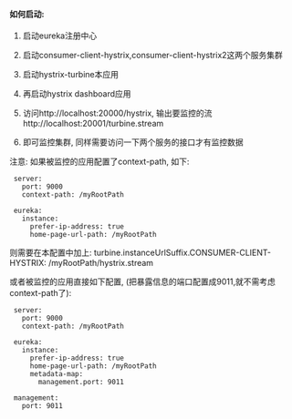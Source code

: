  #### 如何启动:
 
 1. 启动eureka注册中心
 
 2. 启动consumer-client-hystrix,consumer-client-hystrix2这两个服务集群
 
 3. 启动hystrix-turbine本应用
 
 4. 再启动hystrix dashboard应用
 
 5. 访问http://localhost:20000/hystrix, 输出要监控的流http://localhost:20001/turbine.stream
 
 6. 即可监控集群, 同样需要访问一下两个服务的接口才有监控数据


注意: 如果被监控的应用配置了context-path, 如下:
```
 server:
   port: 9000
   context-path: /myRootPath

 eureka:
   instance:
     prefer-ip-address: true
     home-page-url-path: /myRootPath
```

则需要在本配置中加上: turbine.instanceUrlSuffix.CONSUMER-CLIENT-HYSTRIX: /myRootPath/hystrix.stream


或者被监控的应用直接如下配置, (把暴露信息的端口配置成9011,就不需考虑context-path了):
```
 server:
   port: 9000
   context-path: /myRootPath

 eureka:
   instance:
     prefer-ip-address: true
     home-page-url-path: /myRootPath
     metadata-map:
       management.port: 9011

 management:
   port: 9011
```
